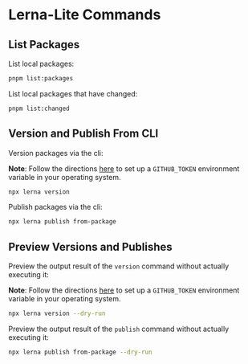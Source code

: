 # Lerna-Lite Commands

## List Packages

List local packages:

```bash
pnpm list:packages
```

List local packages that have changed:

```bash
pnpm list:changed
```

## Version and Publish From CLI

Version packages via the cli:

**Note**: Follow the directions [here](SETUP.md#lerna) to set up a `GITHUB_TOKEN` environment variable in your operating system.

```bash
npx lerna version
```

Publish packages via the cli:

```bash
npx lerna publish from-package
```

## Preview Versions and Publishes

Preview the output result of the `version` command without actually executing it:

**Note**: Follow the directions [here](SETUP.md#lerna) to set up a `GITHUB_TOKEN` environment variable in your operating system.

```bash
npx lerna version --dry-run
```

Preview the output result of the `publish` command without actually executing it:

```bash
npx lerna publish from-package --dry-run
```
